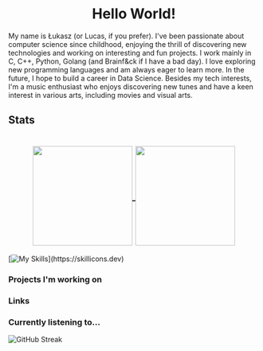 <h1 align="center">Hello World!</h1>
My name is Łukasz (or Lucas, if you prefer). I've been passionate about computer science since childhood, enjoying the thrill of discovering new technologies and working on interesting and fun projects. I work mainly in C, C++, Python, Golang (and Brainf&ck if I have a bad day). I love exploring new programming languages and am always eager to learn more. In the future, I hope to build a career in Data Science.
Besides my tech interests, I'm a music enthusiast who enjoys discovering new tunes and have a keen interest in various arts, including movies and visual arts.

## Stats
<h1 align="center"><a href="https://github.com/Klus3kk/github-readme-stats">
  <img height=200 align="center" src="https://github-readme-stats.vercel.app/api?username=Klus3kk&theme=tokyonight&hide=issues,contribs,prs" />
</a>
<a href="https://github.com/Klus3kk/convoychat">
  <img height=200 align="center" src="https://github-readme-stats.vercel.app/api/top-langs?username=Klus3kk&layout=compact&langs_count=8&card_width=320&theme=tokyonight" />
</a>
</h1> 

[![My Skills](https://skillicons.dev/icons?i=ae,anaconda,androidstudio,arch,arduino,aws,azure,bash,blender,c,cs,cpp,cmake,css,dart,discord,docker,dotnet,emacs,figma,flask,flutter,git,go,haskell,html,ai,java,js,kali,kotlin,latex,linux,matlab,nodejs,npm,opencv,ps,postgres,powershell,pr,py,pytorch,react,ruby,rust,tensorflow,ts,ubuntu,unity,unreal,vim,visualstudio,vscode,windows,xd,)](https://skillicons.dev)
### Projects I'm working on


### Links



### Currently listening to...





![GitHub Streak](https://github-readme-streak-stats.herokuapp.com/?user=CyrisXD&theme=dark&count_private=true&bg_color=0d1116&title_color=ce09ec&text_color=a4aacb&icon_color=007ec6)
